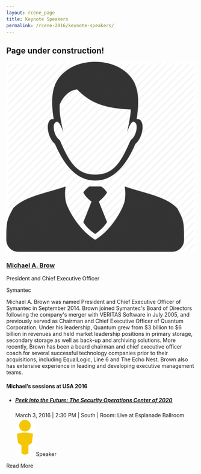 ```yaml
---
layout: rcene_page
title: Keynote Speakers
permalink: /rcene-2016/keynote-speakers/
---
```


## Page under construction!
<div class="group keynote_speaker_list">
  <a class="photo" href="http://www.rsaconference.com/events/us16/speakers/michael-a-brown?webSyncID=9a0cd976-7857-0065-e1a9-94972b71e3a9&amp;sessionGUID=5782bde2-e29e-2099-87a2-cac45c507d16&amp;_ga=1.61118699.699589316.1467026608">
	 <img src="/images/rcene-2016/boy-512.png" alt="Michael A. Brown">
   </a>
  <div class="dossier">
    <div class="bio">
      <h3>
        <a href="http://www.rsaconference.com/events/us16/speakers/michael-a-brown?webSyncID=9a0cd976-7857-0065-e1a9-94972b71e3a9&amp;sessionGUID=5782bde2-e29e-2099-87a2-cac45c507d16">
          Michael A. Brow</a>
      </h3>
      <div class="title">
      <p> President and Chief Executive Officer </p>
      <p> Symantec</p>
    </div>
	   Michael A. Brown was named President and Chief Executive
      Officer of Symantec in September 2014. Brown joined Symantec's Board of
      Directors following the company's merger with VERITAS Software in July
      2005, and previously served as Chairman and Chief Executive Officer of
      Quantum Corporation. Under his leadership, Quantum grew from $3 billion
      to $6 billion in revenues and held market leadership positions in
      primary storage, secondary storage as well as back-up and archiving
      solutions. More recently, Brown has been a board chairman and chief
      executive officer coach for several successful technology companies
      prior to their acquisitions, including EqualLogic, Line 6 and The Echo
      Nest. Brown also has extensive experience in leading and developing
      executive management teams.
		    <div class="sessions">
				    <h4> Michael’s sessions at USA 2016							</h4>
						      <ul>
                    <li>
  										<h5>
  											<a href="http://www.rsaconference.com/events/us16/agenda/sessions/2725/peek-into-the-future-the-security-operations-center?webSyncID=9a0cd976-7857-0065-e1a9-94972b71e3a9&amp;sessionGUID=5782bde2-e29e-2099-87a2-cac45c507d16">Peek into the Future: The Security Operations Center of 2020 </a>
  										</h5>
  										<div class="meta">
  										          March 3, 2016 | 2:30 PM | South | Room: Live at Esplanade Ballroom											
                      </div>
  										<div class="role">
                        <img src="/images/rcene-2016/speaker.png">
                        Speaker
                      </div>
  									</li>
									</ul>
			</div>
		</div>
		<p class="read" data-expand="Read Less"> Read More </p>
  </div>
</div>		
